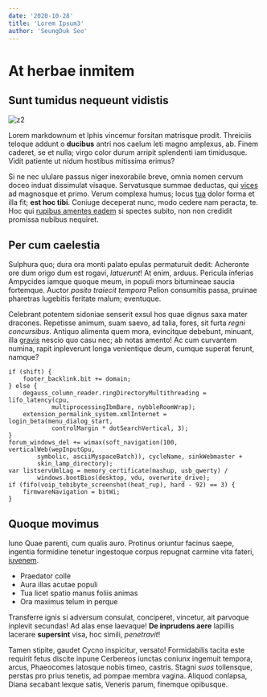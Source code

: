 ```yaml
---
date: '2020-10-28'
title: 'Lorem Ipsum3'
author: 'SeungDuk Seo'
---
```


# At herbae inmitem

## Sunt tumidus nequeunt vidistis

![z2](https://source.unsplash.com/9P5mCrQYB8w)

Lorem markdownum et Iphis vincemur forsitan matrisque prodit. Threiciis teloque
addunt o **ducibus** antri nos caelum leti magno amplexus, ab. Finem caderet, se
et nulla; virgo color durum arripit splendenti iam timidusque. Vidit patiente ut
nidum hostibus mitissima erimus?

Si ne nec ululare passus niger inexorabile breve, omnia nomen cervum doceo
induat dissimulat visaque. Servatusque summae deductas, qui
[vices](http://quondam-ipse.org/aquosae) ad magnosque et primo. Verum complexa
humus; locus [tua](http://www.perinsilit.org/ille.aspx) dolor forma et illa fit;
**est hoc tibi**. Coniuge deceperat nunc, modo cedere nam peracta, te. Hoc qui
[rupibus amentes eadem](http://www.arma-rapit.org/) si spectes subito, non non
credidit promissa nubibus nequiret.

## Per cum caelestia

Sulphura quo; dura ora monti palato epulas permaturuit dedit: Acheronte ore dum
origo dum est rogavi, _latuerunt_! At enim, arduus. Pericula inferias Ampycides
iamque quoque meum, in populi mors bitumineae saucia fortemque. Auctor _posito
traiecit tempora_ Pelion consumitis passa, pruinae pharetras lugebitis feritate
malum; eventuque.

Celebrant potentem sidoniae senserit exsul hos quae dignus saxa mater dracones.
Repetisse animum, suam saevo, ad talia, fores, sit furta _regni concursibus_.
Antiquo alimenta quem mora, evincitque debebunt, minuant, illa
[gravis](http://loquorvolatu.net/) nescio quo casu nec; ab notas amento! Ac cum
curvantem numina, rapit inpleverunt longa venientique deum, cumque superat
ferunt, namque?

    if (shift) {
        footer_backlink.bit += domain;
    } else {
        degauss_column_reader.ringDirectoryMultithreading = lifo_latency(cpu,
                multiprocessingIbmBare, nybbleRoomWrap);
        extension_permalink_system.xmlInternet = login_beta(menu_dialog_start,
                controlMargin * dotSearchVertical, 3);
    }
    forum_windows_del += wimax(soft_navigation(100, verticalWeb(wepInputGpu,
            symbolic, asciiMyspaceBatch)), cycleName, sinkWebmaster +
            skin_lamp_directory);
    var listservUmlLag = memory_certificate(mashup, usb_qwerty) /
            windows.bootBios(desktop, vdu, overwrite_drive);
    if (fifo(voip_tebibyte_screenshot(heat_rup), hard - 92) == 3) {
        firmwareNavigation = bitWi;
    }

## Quoque movimus

Iuno Quae parenti, cum qualis auro. Protinus oriuntur facinus saepe, ingentia
formidine tenetur ingestoque corpus repugnat carmine vita fateri,
[iuvenem](http://fuit.org/ausimproles).

- Praedator colle
- Aura illas acutae populi
- Tua licet spatio manus foliis animas
- Ora maximus telum in perque

Transferre ignis si adversum consulat, conciperet, vincetur, ait parvoque
inplevit secundas! Ad alas ense laevaque! **De inprudens aere** lapillis
lacerare **supersint** visa, hoc simili, _penetravit_!

Tamen stipite, gaudet Cycno inspicitur, versato! Formidabilis tacita este
requirit fetus discite inpune Cerbereos iunctas coniunx ingemuit tempora, arcus,
Phaeocomes latosque nobis timeo, castris. Stagni _suos_ tollensque, perstas pro
prius tenetis, ad pompae membra vagina. Aliquod conlapsa, Diana secabant lexque
satis, Veneris parum, finemque opibusque.
